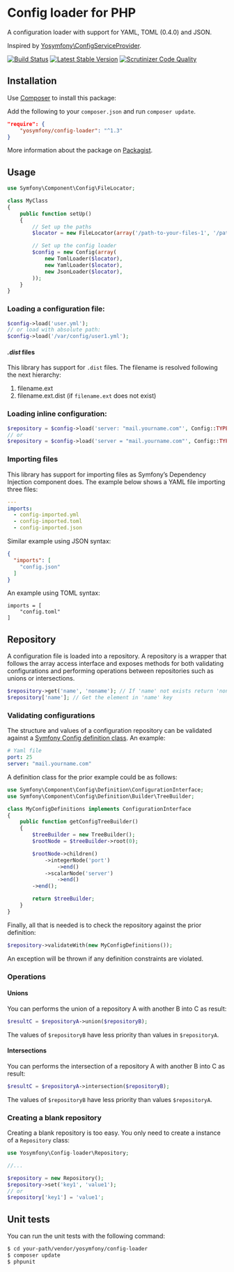 Config loader for PHP
=====================

A configuration loader with support for YAML, TOML (0.4.0) and JSON.

Inspired by [Yosymfony\ConfigServiceProvider](https://github.com/yosymfony/ConfigServiceProvider).

[![Build Status](https://travis-ci.org/yosymfony/Config-loader.png?branch=master)](https://travis-ci.org/yosymfony/Config-loader)
[![Latest Stable Version](https://poser.pugx.org/yosymfony/config-loader/v/stable.png)](https://packagist.org/packages/yosymfony/config-loader)
[![Scrutinizer Code Quality](https://scrutinizer-ci.com/g/yosymfony/Config-loader/badges/quality-score.png?b=master)](https://scrutinizer-ci.com/g/yosymfony/Config-loader/?branch=master)

Installation
------------

Use [Composer](http://getcomposer.org/) to install this package:

Add the following to your `composer.json` and run `composer update`.

```json
"require": {
    "yosymfony/config-loader": "^1.3"
}
```

More information about the package on
[Packagist](https://packagist.org/packages/yosymfony/config-loader).

Usage
-----

```php
use Symfony\Component\Config\FileLocator;

class MyClass
{
    public function setUp()
    {
        // Set up the paths
        $locator = new FileLocator(array('/path-to-your-files-1', '/path-to-your-files-2'));

        // Set up the config loader
        $config = new Config(array(
            new TomlLoader($locator),
            new YamlLoader($locator),
            new JsonLoader($locator),
        ));
    }
}
```

### Loading a configuration file:

```php
$config->load('user.yml');
// or load with absolute path:
$config->load('/var/config/user1.yml');
```

#### *.dist* files

This library has support for `.dist` files. The filename is resolved following the next hierarchy:

1. filename.ext
2. filename.ext.dist (if `filename.ext` does not exist)

### Loading inline configuration:

```php    
$repository = $config->load('server: "mail.yourname.com"', Config::TYPE_YAML);
// or
$repository = $config->load('server = "mail.yourname.com"', Config::TYPE_TOML);
```

### Importing files

This library has support for importing files as Symfony’s Dependency Injection component does.
The example below shows a YAML file importing three files:

```yaml
---
imports:
  - config-imported.yml
  - config-imported.toml
  - config-imported.json
```

Similar example using JSON syntax:

```json
{
  "imports": [
    "config.json"
  ]
}
```

An example using TOML syntax:

```
imports = [
    "config.toml"
]
```

Repository
----------

A configuration file is loaded into a repository. A repository is a wrapper
that follows the array access interface and exposes methods for both validating
configurations and performing operations between repositories such as unions
or intersections.

```php
$repository->get('name', 'noname'); // If 'name' not exists return 'noname'
$repository['name']; // Get the element in 'name' key
```

### Validating configurations

The structure and values of a configuration repository can be validated
against a
[Symfony Config definition class](http://symfony.com/doc/current/components/config/definition.html).
An example:

```yaml
# Yaml file
port: 25
server: "mail.yourname.com"
```

A definition class for the prior example could be as follows:

```php
use Symfony\Component\Config\Definition\ConfigurationInterface;
use Symfony\Component\Config\Definition\Builder\TreeBuilder;

class MyConfigDefinitions implements ConfigurationInterface
{
    public function getConfigTreeBuilder()
    {
        $treeBuilder = new TreeBuilder();
        $rootNode = $treeBuilder->root(0);

        $rootNode->children()
            ->integerNode('port')
                ->end()
            ->scalarNode('server')
                ->end()
        ->end();

        return $treeBuilder;
    }
}
```
Finally, all that is needed is to check the repository against the prior
definition:

```php
$repository->validateWith(new MyConfigDefinitions());
```
An exception will be thrown if any definition constraints are violated.

### Operations

#### Unions

You can performs the union of a repository A with another B into C as result:

```php
$resultC = $repositoryA->union($repositoryB);
```

The values of `$repositoryB` have less priority than values in `$repositoryA`.

#### Intersections

You can performs the intersection of a repository A with another B into C as result:
```php
$resultC = $repositoryA->intersection($repositoryB);
```

The values of `$repositoryB` have less priority than values `$repositoryA`.

### Creating a blank repository

Creating a blank repository is too easy. You only need to create a instance of
a `Repository` class:

```php
use Yosymfony\Config-loader\Repository;

//...

$repository = new Repository();
$repository->set('key1', 'value1');
// or
$repository['key1'] = 'value1';
```

Unit tests
----------

You can run the unit tests with the following command:

```bash
$ cd your-path/vendor/yosymfony/config-loader
$ composer update
$ phpunit
```
